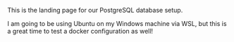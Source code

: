 This is the landing page for our PostgreSQL database setup.

I am going to be using Ubuntu on my Windows machine via WSL, but this is a great time to test a docker configuration as well!
